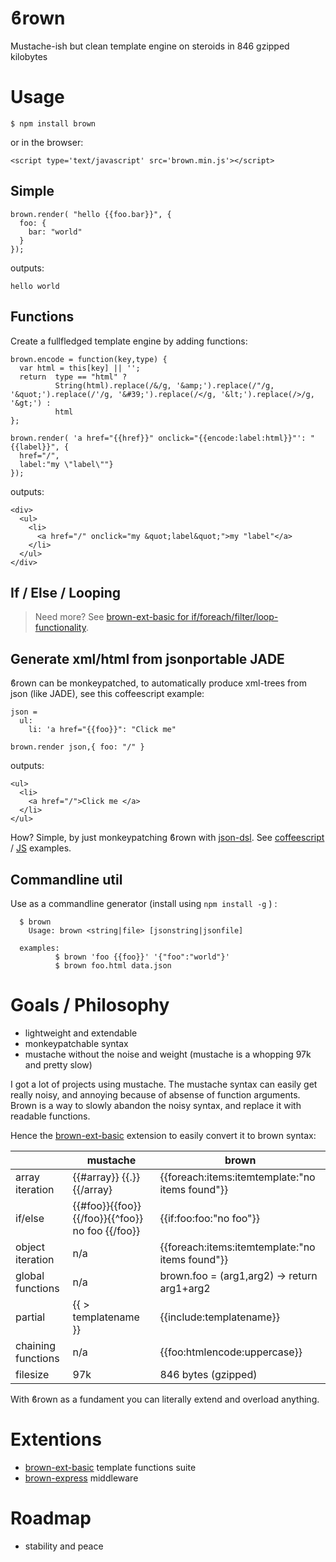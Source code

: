 <h1>ϐrown</h1>

Mustache-ish but clean template engine on steroids in 846 gzipped kilobytes

# Usage 

    $ npm install brown

or in the browser:
 
    <script type='text/javascript' src='brown.min.js'></script>

## Simple

    brown.render( "hello {{foo.bar}}", { 
      foo: {
        bar: "world" 
      } 
    });

outputs:

    hello world

## Functions 

Create a fullfledged template engine by adding functions:

    brown.encode = function(key,type) {
      var html = this[key] || '';
      return  type == "html" ?
              String(html).replace(/&/g, '&amp;').replace(/"/g, '&quot;').replace(/'/g, '&#39;').replace(/</g, '&lt;').replace(/>/g, '&gt;') :
              html
    };

    brown.render( 'a href="{{href}}" onclick="{{encode:label:html}}"': "{{label}}", {
      href="/", 
      label:"my \"label\""} 
    });

outputs:

    <div>
      <ul>
        <li>
          <a href="/" onclick="my &quot;label&quot;">my "label"</a>
        </li>
      </ul>
    </div>

## If / Else / Looping

> Need more? See [brown-ext-basic for if/foreach/filter/loop-functionality](https://www.npmjs.com/package/brown-ext-basic).

## Generate xml/html from jsonportable JADE

ϐrown can be monkeypatched, to automatically produce xml-trees from json (like JADE), see this coffeescript example:

    json = 
      ul: 
        li: 'a href="{{foo}}": "Click me"
    
    brown.render json,{ foo: "/" }

outputs:

    <ul>
      <li>
        <a href="/">Click me </a>
      </li>
    </ul>

How? 
Simple, by just monkeypatching ϐrown with [json-dsl](https://npmjs.org/package/json-dsl). See [coffeescript](test/jadeish.coffee) / [JS](test/jadeish.js) examples.

## Commandline util

Use as a commandline generator (install using `npm install -g` ) :

      $ brown
        Usage: brown <string|file> [jsonstring|jsonfile]

      examples:
              $ brown 'foo {{foo}}' '{"foo":"world"}'
              $ brown foo.html data.json

# Goals / Philosophy

* lightweight and extendable 
* monkeypatchable syntax
* mustache without the noise and weight (mustache is a whopping 97k and pretty slow)

I got a lot of projects using mustache.
The mustache syntax can easily get really noisy, and annoying because of absense of function arguments.
Brown is a way to slowly abandon the noisy syntax, and replace it with readable functions.

Hence the [brown-ext-basic](https://www.npmjs.com/package/brown-ext-basic) extension to easily convert it to brown syntax:


|                    | mustache                                        | brown                                           |
|--------------------|-------------------------------------------------|-------------------------------------------------|
| array iteration    | {{#array}} {{.}} {{/array}                      | {{foreach:items:itemtemplate:"no items found"}} |
| if/else            | {{#foo}}{{foo}}{{/foo}}{{^foo}} no foo {{/foo}} | {{if:foo:foo:"no foo"}}                         |
| object iteration   | n/a                                             | {{foreach:items:itemtemplate:"no items found"}} |
| global functions   | n/a                                             | brown.foo = (arg1,arg2) -> return arg1+arg2     |
| partial            | {{ > templatename }}                            | {{include:templatename}}                        |
| chaining functions | n/a                                             | {{foo:htmlencode:uppercase}}                    |template functions suite
| filesize           | 97k                                             | 846 bytes (gzipped)

With ϐrown as a fundament you can literally extend and overload anything. 

# Extentions

* [brown-ext-basic](https://www.npmjs.com/package/brown-ext-basic) template functions suite
* [brown-express](https://www.npmjs.com/package/brown-express) middleware

# Roadmap

* stability and peace
